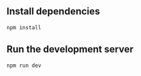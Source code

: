 
## Install dependencies

```sh
npm install
```

## Run the development server

```sh
npm run dev
```
